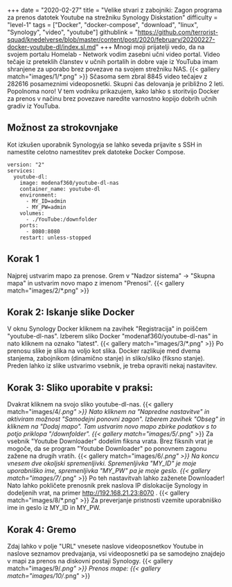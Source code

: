 +++
date = "2020-02-27"
title = "Velike stvari z zabojniki: Zagon programa za prenos datotek Youtube na strežniku Synology Diskstation"
difficulty = "level-1"
tags = ["Docker", "docker-compose", "download", "linux", "Synology", "video", "youtube"]
githublink = "https://github.com/terrorist-squad/knedelverse/blob/master/content/post/2020/february/20200227-docker-youtube-dl/index.sl.md"
+++
Mnogi moji prijatelji vedo, da na svojem portalu Homelab - Network vodim zasebni učni video portal. Video tečaje iz preteklih članstev v učnih portalih in dobre vaje iz YouTuba imam shranjene za uporabo brez povezave na svojem strežniku NAS.
{{< gallery match="images/1/*.png" >}}
Sčasoma sem zbral 8845 video tečajev z 282616 posameznimi videoposnetki. Skupni čas delovanja je približno 2 leti. Popolnoma noro! V tem vodniku prikazujem, kako lahko s storitvijo Docker za prenos v načinu brez povezave naredite varnostno kopijo dobrih učnih gradiv iz YouTuba.
## Možnost za strokovnjake
Kot izkušen uporabnik Synologyja se lahko seveda prijavite s SSH in namestite celotno namestitev prek datoteke Docker Compose.
```
version: "2"
services:
  youtube-dl:
    image: modenaf360/youtube-dl-nas
    container_name: youtube-dl
    environment:
      - MY_ID=admin
      - MY_PW=admin
    volumes:
      - ./YouTube:/downfolder
    ports:
      - 8080:8080
    restart: unless-stopped

```

## Korak 1
Najprej ustvarim mapo za prenose. Grem v "Nadzor sistema" -> "Skupna mapa" in ustvarim novo mapo z imenom "Prenosi".
{{< gallery match="images/2/*.png" >}}

## Korak 2: Iskanje slike Docker
V oknu Synology Docker kliknem na zavihek "Registracija" in poiščem "youtube-dl-nas". Izberem sliko Docker "modenaf360/youtube-dl-nas" in nato kliknem na oznako "latest".
{{< gallery match="images/3/*.png" >}}
Po prenosu slike je slika na voljo kot slika. Docker razlikuje med dvema stanjema, zabojnikom (dinamično stanje) in sliko/sliko (fiksno stanje). Preden lahko iz slike ustvarimo vsebnik, je treba opraviti nekaj nastavitev.
## Korak 3: Sliko uporabite v praksi:
Dvakrat kliknem na svojo sliko youtube-dl-nas.
{{< gallery match="images/4/*.png" >}}
Nato kliknem na "Napredne nastavitve" in aktiviram možnost "Samodejni ponovni zagon". Izberem zavihek "Obseg" in kliknem na "Dodaj mapo". Tam ustvarim novo mapo zbirke podatkov s to potjo priklopa "/downfolder".
{{< gallery match="images/5/*.png" >}}
Za vsebnik "Youtube Downloader" dodelim fiksna vrata. Brez fiksnih vrat je mogoče, da se program "Youtube Downloader" po ponovnem zagonu zažene na drugih vratih.
{{< gallery match="images/6/*.png" >}}
Na koncu vnesem dve okoljski spremenljivki. Spremenljivka "MY_ID" je moje uporabniško ime, spremenljivka "MY_PW" pa je moje geslo.
{{< gallery match="images/7/*.png" >}}
Po teh nastavitvah lahko zaženete Downloader! Nato lahko pokličete prenosnik prek naslova IP dislokacije Synology in dodeljenih vrat, na primer http://192.168.21.23:8070 .
{{< gallery match="images/8/*.png" >}}
Za preverjanje pristnosti vzemite uporabniško ime in geslo iz MY_ID in MY_PW.
## Korak 4: Gremo
Zdaj lahko v polje "URL" vnesete naslove videoposnetkov Youtube in naslove seznamov predvajanja, vsi videoposnetki pa se samodejno znajdejo v mapi za prenos na diskovni postaji Synology.
{{< gallery match="images/9/*.png" >}}
Prenos mape:
{{< gallery match="images/10/*.png" >}}
